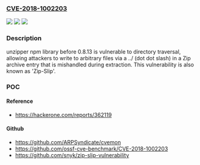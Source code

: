 ### [CVE-2018-1002203](https://cve.mitre.org/cgi-bin/cvename.cgi?name=CVE-2018-1002203)
![](https://img.shields.io/static/v1?label=Product&message=unzipper&color=blue)
![](https://img.shields.io/static/v1?label=Version&message=%3C%200.8.13%20&color=brighgreen)
![](https://img.shields.io/static/v1?label=Vulnerability&message=CWE-22&color=brighgreen)

### Description

unzipper npm library before 0.8.13 is vulnerable to directory traversal, allowing attackers to write to arbitrary files via a ../ (dot dot slash) in a Zip archive entry that is mishandled during extraction. This vulnerability is also known as 'Zip-Slip'.

### POC

#### Reference
- https://hackerone.com/reports/362119

#### Github
- https://github.com/ARPSyndicate/cvemon
- https://github.com/ossf-cve-benchmark/CVE-2018-1002203
- https://github.com/snyk/zip-slip-vulnerability

